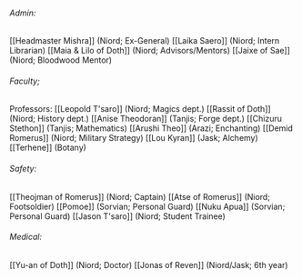 
###### Admin: 
[[Headmaster Mishra]] (Niord; Ex-General)
[[Laika Saero]] (Niord; Intern Librarian)
[[Maia & Lilo of Doth]] (Niord; Advisors/Mentors)
[[Jaixe of Sae]] (Niord; Bloodwood Mentor)

###### Faculty; 
Professors: 
[[Leopold T'saro]] (Niord; Magics dept.)
[[Rassit of Doth]] (Niord; History dept.)
[[Anise Theodoran]] (Tanjis; Forge dept.)
[[Chizuru Stethon]] (Tanjis; Mathematics)
[[Arushi Theo]] (Arazi; Enchanting)
[[Demid Romerus]] (Niord; Military Strategy)
[[Lou Kyran]] (Jask; Alchemy)
[[Terhene]] (Botany)
###### Safety: 
[[Theojman of Romerus]] (Niord; Captain)
[[Atse of Romerus]] (Niord; Footsoldier)
[[Pomoe]] (Sorvian; Personal Guard)
[[Nuku Apua]] (Sorvian; Personal Guard)
[[Jason T'saro]] (Niord; Student Trainee)

###### Medical: 
[[Yu-an of Doth]] (Niord; Doctor)
[[Jonas of Reven]] (Niord/Jask; 6th year)

